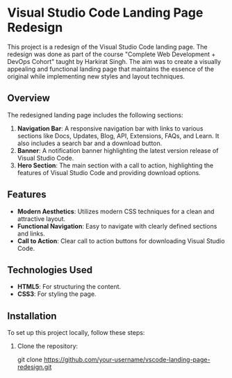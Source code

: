 # Visual Studio Code Landing Page Redesign

This project is a redesign of the Visual Studio Code landing page. The redesign was done as part of the course "Complete Web Development + DevOps Cohort" taught by Harkirat Singh. The aim was to create a visually appealing and functional landing page that maintains the essence of the original while implementing new styles and layout techniques.


## Overview

The redesigned landing page includes the following sections:

1. **Navigation Bar**: A responsive navigation bar with links to various sections like Docs, Updates, Blog, API, Extensions, FAQs, and Learn. It also includes a search bar and a download button.
2. **Banner**: A notification banner highlighting the latest version release of Visual Studio Code.
3. **Hero Section**: The main section with a call to action, highlighting the features of Visual Studio Code and providing download options.

## Features

- **Modern Aesthetics**: Utilizes modern CSS techniques for a clean and attractive layout.
- **Functional Navigation**: Easy to navigate with clearly defined sections and links.
- **Call to Action**: Clear call to action buttons for downloading Visual Studio Code.

## Technologies Used

- **HTML5**: For structuring the content.
- **CSS3**: For styling the page.

## Installation

To set up this project locally, follow these steps:

1. Clone the repository:

   git clone https://github.com/your-username/vscode-landing-page-redesign.git